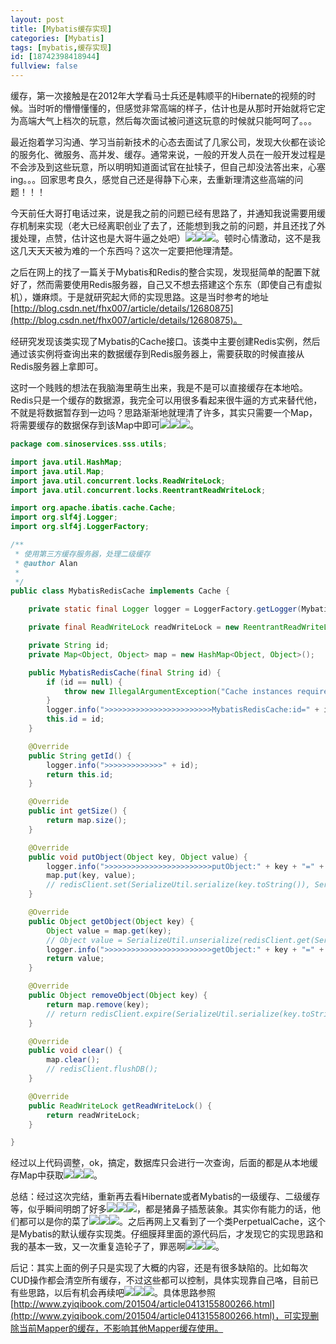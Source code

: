 ```yaml
---
layout: post
title: [Mybatis缓存实现]
categories: [Mybatis]
tags: [mybatis,缓存实现]
id: [18742398418944]
fullview: false
---
```

缓存，第一次接触是在2012年大学看马士兵还是韩顺平的Hibernate的视频的时候。当时听的懵懵懂懂的，但感觉非常高端的样子，估计也是从那时开始就将它定为高端大气上档次的玩意，然后每次面试被问道这玩意的时候就只能呵呵了。。。

最近抱着学习沟通、学习当前新技术的心态去面试了几家公司，发现大伙都在谈论的服务化、微服务、高并发、缓存。通常来说，一般的开发人员在一般开发过程是不会涉及到这些玩意，所以明明知道面试官在扯犊子，但自己却没法答出来，心塞ing。。。回家思考良久，感觉自己还是得静下心来，去重新理清这些高端的问题！！！

今天前任大哥打电话过来，说是我之前的问题已经有思路了，并通知我说需要用缓存机制来实现（老大已经离职创业了去了，还能想到我之前的问题，并且还找了外援处理，点赞，估计这也是大哥牛逼之处吧）![](http://img.baidu.com/hi/jx2/j_0003.gif)![](http://img.baidu.com/hi/jx2/j_0003.gif)![](http://img.baidu.com/hi/jx2/j_0003.gif)。顿时心情激动，这不是我这几天天天被为难的一个东西吗？这次一定要把他理清楚。

之后在网上的找了一篇关于Mybatis和Redis的整合实现，发现挺简单的配置下就好了，然而需要使用Redis服务器，自己又不想去搭建这个东东（即使自己有虚拟机），嫌麻烦。于是就研究起大师的实现思路。这是当时参考的地址[http://blog.csdn.net/fhx007/article/details/12680875](http://blog.csdn.net/fhx007/article/details/12680875)。

经研究发现该类实现了Mybatis的Cache接口。该类中主要创建Redis实例，然后通过该实例将查询出来的数据缓存到Redis服务器上，需要获取的时候直接从Redis服务器上拿即可。

这时一个贱贱的想法在我脑海里萌生出来，我是不是可以直接缓存在本地哈。Redis只是一个缓存的数据源，我完全可以用很多看起来很牛逼的方式来替代他，不就是将数据暂存到一边吗？思路渐渐地就理清了许多，其实只需要一个Map，将需要缓存的数据保存到该Map中即可![](http://img.baidu.com/hi/jx2/j_0028.gif)![](http://img.baidu.com/hi/jx2/j_0028.gif)![](http://img.baidu.com/hi/jx2/j_0028.gif)。

```java
package com.sinoservices.sss.utils;

import java.util.HashMap;
import java.util.Map;
import java.util.concurrent.locks.ReadWriteLock;
import java.util.concurrent.locks.ReentrantReadWriteLock;

import org.apache.ibatis.cache.Cache;
import org.slf4j.Logger;
import org.slf4j.LoggerFactory;

/**
 * 使用第三方缓存服务器，处理二级缓存
 * @author Alan
 *
 */
public class MybatisRedisCache implements Cache {

    private static final Logger logger = LoggerFactory.getLogger(MybatisRedisCache.class);

    private final ReadWriteLock readWriteLock = new ReentrantReadWriteLock();

    private String id;
    private Map<Object, Object> map = new HashMap<Object, Object>();

    public MybatisRedisCache(final String id) {
        if (id == null) {
            throw new IllegalArgumentException("Cache instances require an ID");
        }
        logger.info(">>>>>>>>>>>>>>>>>>>>>>>>MybatisRedisCache:id=" + id);
        this.id = id;
    }

    @Override
    public String getId() {
        logger.info(">>>>>>>>>>>>>" + id);
        return this.id;
    }

    @Override
    public int getSize() {
        return map.size();
    }

    @Override
    public void putObject(Object key, Object value) {
        logger.info(">>>>>>>>>>>>>>>>>>>>>>>>putObject:" + key + "=" + value);
        map.put(key, value);
        // redisClient.set(SerializeUtil.serialize(key.toString()), SerializeUtil.serialize(value));
    }

    @Override
    public Object getObject(Object key) {
        Object value = map.get(key);
        // Object value = SerializeUtil.unserialize(redisClient.get(SerializeUtil.serialize(key.toString())));
        logger.info(">>>>>>>>>>>>>>>>>>>>>>>>getObject:" + key + "=" + value);
        return value;
    }

    @Override
    public Object removeObject(Object key) {
        return map.remove(key);
        // return redisClient.expire(SerializeUtil.serialize(key.toString()), 0);
    }

    @Override
    public void clear() {
        map.clear();
        // redisClient.flushDB();
    }

    @Override
    public ReadWriteLock getReadWriteLock() {
        return readWriteLock;
    }

}
```

经过以上代码调整，ok，搞定，数据库只会进行一次查询，后面的都是从本地缓存Map中获取![](http://img.baidu.com/hi/jx2/j_0038.gif)![](http://img.baidu.com/hi/jx2/j_0038.gif)![](http://img.baidu.com/hi/jx2/j_0038.gif)。

总结：经过这次完结，重新再去看Hibernate或者Mybatis的一级缓存、二级缓存等，似乎瞬间明朗了好多![](http://img.baidu.com/hi/jx2/j_0083.gif)![](http://img.baidu.com/hi/jx2/j_0083.gif)![](http://img.baidu.com/hi/jx2/j_0083.gif)，都是猪鼻子插葱装象。其实你有能力的话，他们都可以是你的菜了![](http://img.baidu.com/hi/jx2/j_0082.gif)![](http://img.baidu.com/hi/jx2/j_0082.gif)![](http://img.baidu.com/hi/jx2/j_0082.gif)。之后再网上又看到了一个类PerpetualCache，这个是Mybatis的默认缓存实现类。仔细膜拜里面的源代码后，才发现它的实现思路和我的基本一致，又一次重复造轮子了，罪恶啊![](http://img.baidu.com/hi/jx2/j_0016.gif)![](http://img.baidu.com/hi/jx2/j_0016.gif)![](http://img.baidu.com/hi/jx2/j_0016.gif)。

后记：其实上面的例子只是实现了大概的内容，还是有很多缺陷的。比如每次CUD操作都会清空所有缓存，不过这些都可以控制，具体实现靠自己咯，目前已有些思路，以后有机会再续吧![](http://img.baidu.com/hi/jx2/j_0019.gif)![](http://img.baidu.com/hi/jx2/j_0019.gif)![](http://img.baidu.com/hi/jx2/j_0019.gif)。具体思路参照[http://www.zyiqibook.com/201504/article0413155800266.html](http://www.zyiqibook.com/201504/article0413155800266.html)，可实现删除当前Mapper的缓存，不影响其他Mapper缓存使用。

